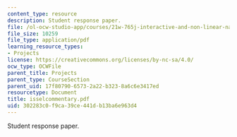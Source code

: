 ```yaml
---
content_type: resource
description: Student response paper.
file: /ol-ocw-studio-app/courses/21w-765j-interactive-and-non-linear-narrative-theory-and-practice-spring-2004/302283c0f9ca39ce441db13ba6e963d4_isselcommentary.pdf
file_size: 10259
file_type: application/pdf
learning_resource_types:
- Projects
license: https://creativecommons.org/licenses/by-nc-sa/4.0/
ocw_type: OCWFile
parent_title: Projects
parent_type: CourseSection
parent_uid: 17f80790-6573-2a22-b323-8a6c6e3417ed
resourcetype: Document
title: isselcommentary.pdf
uid: 302283c0-f9ca-39ce-441d-b13ba6e963d4
---
```

Student response paper.